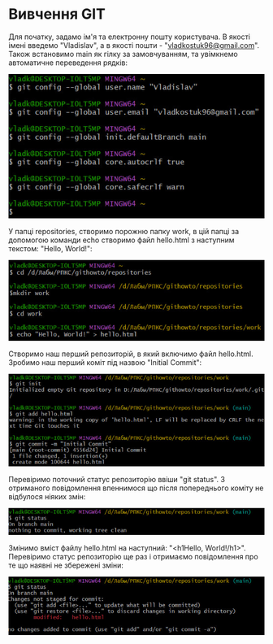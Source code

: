 # Вивчення GIT

Для початку, задамо ім'я та електронну пошту користувача. В якості імені введемо "Vladislav", а в якості пошти - "vladkostuk96@gmail.com".
Також встановимо main як гілку за замовчуванням, та увімкнемо автоматичне переведення рядків:

![image alt](https://github.com/VladislavKostyuk-1/RPKS-lb1/blob/8db9830f12d1fe209a453be14a684461beec0639/Screenshots/2.1.jpg)

У папці repositories, створимо порожню папку work, в цій папці за допомогою команди echo створимо файл hello.html з наступним текстом: "Hello, World!":

![image alt](https://github.com/VladislavKostyuk-1/RPKS-lb1/blob/55ff34de05653060b0c72459b8099375429dde55/Screenshots/2.2.jpg)

Створимо наш перший репозиторій, в який включимо файл hello.html. Зробимо наш перший коміт під назвою "Initial Commit":

![image alt](https://github.com/VladislavKostyuk-1/RPKS-lb1/blob/55ff34de05653060b0c72459b8099375429dde55/Screenshots/2.3.jpg)

Перевіримо поточний статус репозиторію ввіши "git status". З отриманого повідомлення впеннимося що після попереднього коміту не відбулося ніяких змін:

![image alt](https://github.com/VladislavKostyuk-1/RPKS-lb1/blob/55ff34de05653060b0c72459b8099375429dde55/Screenshots/3.1.jpg)

Змінимо вміст файлу hello.html на наступний: "<h1Hello, World!/h1>". Перевіримо статус репозиторію ще раз і отримаємо повідомлення про те що наявні не збережені зміни:

![image alt](https://github.com/VladislavKostyuk-1/RPKS-lb1/blob/55ff34de05653060b0c72459b8099375429dde55/Screenshots/4.2.jpg)
